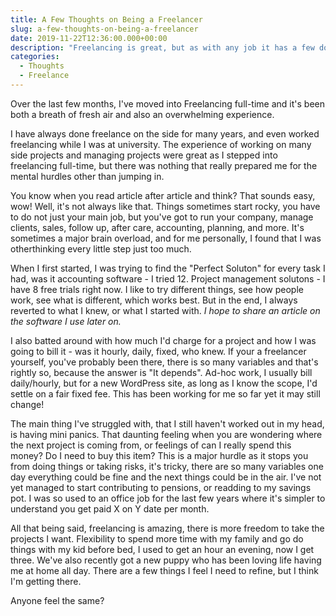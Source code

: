 ```yaml
---
title: A Few Thoughts on Being a Freelancer
slug: a-few-thoughts-on-being-a-freelancer
date: 2019-11-22T12:36:00.000+00:00
description: "Freelancing is great, but as with any job it has a few downfalls. I've tried to articulate my feelings into a short article."
categories:
  - Thoughts
  - Freelance
---
```


Over the last few months, I've moved into Freelancing full-time and it's been both a breath of fresh air and also an overwhelming experience.

I have always done freelance on the side for many years, and even worked freelancing while I was at university. The experience of working on many side projects and managing projects were great as I stepped into freelancing full-time, but there was nothing that really prepared me for the mental hurdles other than jumping in.

You know when you read article after article and think? That sounds easy, wow! Well, it's not always like that. Things sometimes start rocky, you have to do not just your main job, but you've got to run your company, manage clients, sales, follow up, after care, accounting, planning, and more. It's sometimes a major brain overload, and for me personally, I found that I was otherthinking every little step just too much.

When I first started, I was trying to find the "Perfect Soluton" for every task I had, was it accounting software - I tried 12. Project management solutons - I have 8 free trials right now. I like to try different things, see how people work, see what is different, which works best. But in the end, I always reverted to what I knew, or what I started with. _I hope to share an article on the software I use later on._

I also batted around with how much I'd charge for a project and how I was going to bill it - was it hourly, daily, fixed, who knew. If your a freelancer yourself, you've probably been there, there is so many variables and that's rightly so, because the answer is "It depends". Ad-hoc work, I usually bill daily/hourly, but for a new WordPress site, as long as I know the scope, I'd settle on a fair fixed fee. This has been working for me so far yet it may still change!

The main thing I've struggled with, that I still haven't worked out in my head, is having mini panics. That daunting feeling when you are wondering where the next project is coming from, or feelings of can I really spend this money? Do I need to buy this item? This is a major hurdle as it stops you from doing things or taking risks, it's tricky, there are so many variables one day everything could be fine and the next things could be in the air. I've not yet managed to start contributing to pensions, or readding to my savings pot. I was so used to an office job for the last few years where it's simpler to understand you get paid X on Y date per month.

All that being said, freelancing is amazing, there is more freedom to take the projects I want. Flexibility to spend more time with my family and go do things with my kid before bed, I used to get an hour an evening, now I get three. We've also recently got a new puppy who has been loving life having me at home all day. There are a few things I feel I need to refine, but I think I'm getting there.

Anyone feel the same?

